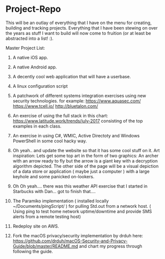 # Project-Repo
This will be an outlay of everything that I have on the menu for creating, building and tracking projects. Everything that I have been stewing on over the years as stuff I want to build will now come to fruition (or at least be abstracted into a list! :). 

Master Project List: 

1. A native iOS app. 

2. A native Android app. 

3. A decently cool web application that will have a userbase. 

4. A linux configuration script

5. A patchwork of different systems integration exercises using new security technologies. 
for example: 
https://www.aquasec.com/
https://www.tcell.io/
http://bluetalon.com/

6. An exercise of using the full stack in this chart: https://www.latitude.work/trends/july-2017 consisting of the top examples in each class. 
7. An exercise in using C#, WMIC, Active Directoty and Windows PowerShell in some cool hacky way. 

8. Oh yeah.. and update the website so that it has some cool stuff on it. Art inspiration: Lets get some top art in the form of two graphics: An archer with an arrow ready to fly but the arrow is a giant key with a decryption algorithm depicted. The other side of the page will be a visual depiction of a data store or application ( maybe just a computer ) with a large keyhole and some panicked on-lookers. 

9. Oh Oh yeah.... there was this weather API exercise that I started in Starbucks with Dan... got to finish that.... 

10. The Paramiko implementation ( installed locally ~/Documents/pingScript/ ) for pulling Std.out from a network host. ( Using ping to test home network uptime/downtime and provide SMS alerts from a remote testing host) 

11. Redeploy site on AWS. 

12. Fork the macOS privacy/security implementation by drduh here: https://github.com/drduh/macOS-Security-and-Privacy-Guide/blob/master/README.md and chart my progress through following the guide. 
